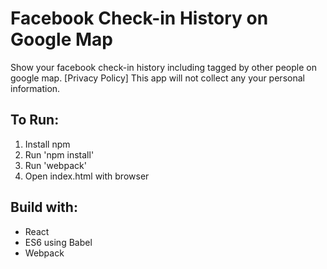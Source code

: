 # Facebook Check-in History on Google Map
Show your facebook check-in history including tagged by other people on google map.
[Privacy Policy] This app will not collect any your personal information.

## To Run:
1. Install npm
2. Run 'npm install'
3. Run 'webpack'
4. Open index.html with browser

## Build with:
* React
* ES6 using Babel
* Webpack
